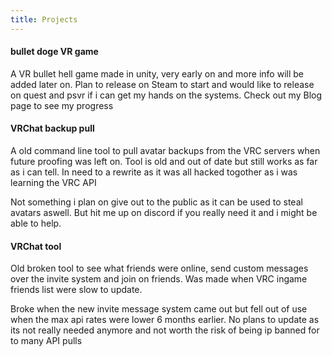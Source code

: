 ```yaml
---
title: Projects
---
```


#### bullet doge VR game
A VR bullet hell game made in unity, very early on and more info will be added later on.
Plan to release on Steam to start and would like to release on quest and psvr if i can get my hands on the systems. Check out my Blog page to see my progress


#### VRChat backup pull
A old command line tool to pull avatar backups from the VRC servers when future proofing was left on.
Tool is old and out of date but still works as far as i can tell. In need to a rewrite as it was all hacked togother as i was learning the VRC API

Not something i plan on give out to the public as it can be used to steal avatars aswell.
But hit me up on discord if you really need it and i might be able to help.


#### VRChat tool
Old broken tool to see what friends were online, send custom messages over the invite system and join on friends.
Was made when VRC ingame friends list were slow to update. 

Broke when the new invite message system came out but fell out of use when the max api rates were lower 6 months earlier.
No plans to update as its not really needed anymore and not worth the risk of being ip banned for to many API pulls